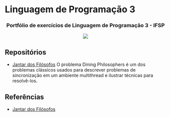 # Linguagem de Programação 3

<h3 align="center">
Portfólio de exercícios de Linguagem de Programação 3 - IFSP
</h3>

<p align="center">
  <img src="https://media3.giphy.com/media/pbKm7MzxYIdIA/giphy.gif?cid=790b7611c481aa40592f00514b93936e56f744701fb2f716&rid=giphy.gif&ct=g"/>
<p>
  
## Repositórios
* [Jantar dos Filósofos](https://github.com/luluopa/LP3A5-atividades/tree/main/Jantar%20dos%20Filosofos/src/main/java/br/com/lp3a5/ifsp)
    O problema Dining Philosophers é um dos problemas clássicos usados ​​para descrever problemas de sincronização em um ambiente multithread e ilustrar técnicas para resolvê-los.
## Referências
* [Jantar dos Filósofos](https://www.baeldung.com/java-dining-philoshophers#:~:text=The%20Dining%20Philosophers%20problem%20is,computers%20accessing%20tape%20drive%20peripherals.)

